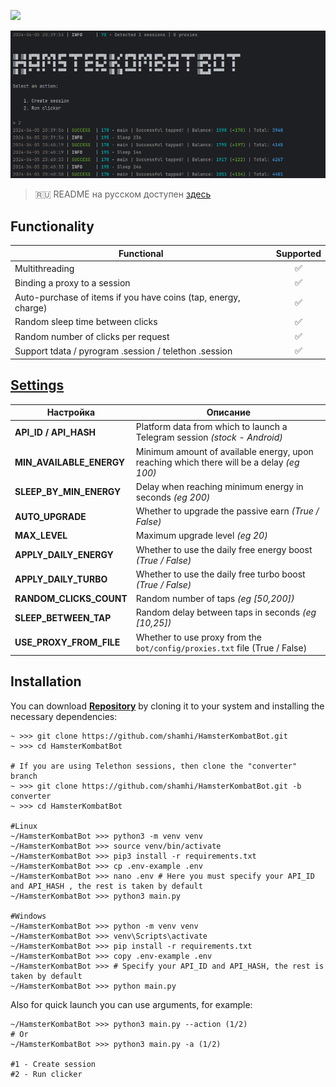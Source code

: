 [<img src="https://img.shields.io/badge/Telegram-%40Me-orange">](https://t.me/sho6ot)


![img1](.github/images/demo.png)

> 🇷🇺 README на русском доступен [здесь](README.md)

## Functionality
| Functional                                                     | Supported |
|----------------------------------------------------------------|:---------:|
| Multithreading                                                 |     ✅     |
| Binding a proxy to a session                                   |     ✅     |
| Auto-purchase of items if you have coins (tap, energy, charge) |     ✅     |
| Random sleep time between clicks                               |     ✅     |
| Random number of clicks per request                            |     ✅     |
| Support tdata / pyrogram .session / telethon .session          |     ✅     |

## [Settings](https://github.com/shamhi/HamsterKombatBot/blob/main/.env-example)
| Настройка                | Описание                                                                                 |
|--------------------------|------------------------------------------------------------------------------------------|
| **API_ID / API_HASH**    | Platform data from which to launch a Telegram session _(stock - Android)_                |
| **MIN_AVAILABLE_ENERGY** | Minimum amount of available energy, upon reaching which there will be a delay _(eg 100)_ |
| **SLEEP_BY_MIN_ENERGY**  | Delay when reaching minimum energy in seconds _(eg 200)_                                 |
| **AUTO_UPGRADE**         | Whether to upgrade the passive earn _(True / False)_                                     |
| **MAX_LEVEL**            | Maximum upgrade level _(eg 20)_                                                          |
| **APPLY_DAILY_ENERGY**   | Whether to use the daily free energy boost _(True / False)_                              |
| **APPLY_DAILY_TURBO**    | Whether to use the daily free turbo boost _(True / False)_                               |
| **RANDOM_CLICKS_COUNT**  | Random number of taps _(eg [50,200])_                                                      |
| **SLEEP_BETWEEN_TAP**    | Random delay between taps in seconds _(eg [10,25])_                                        |
| **USE_PROXY_FROM_FILE**  | Whether to use proxy from the `bot/config/proxies.txt` file (True / False)               |

## Installation
You can download [**Repository**](https://github.com/shamhi/HamsterKombatBot) by cloning it to your system and installing the necessary dependencies:
```shell
~ >>> git clone https://github.com/shamhi/HamsterKombatBot.git
~ >>> cd HamsterKombatBot

# If you are using Telethon sessions, then clone the "converter" branch
~ >>> git clone https://github.com/shamhi/HamsterKombatBot.git -b converter
~ >>> cd HamsterKombatBot

#Linux
~/HamsterKombatBot >>> python3 -m venv venv
~/HamsterKombatBot >>> source venv/bin/activate
~/HamsterKombatBot >>> pip3 install -r requirements.txt
~/HamsterKombatBot >>> cp .env-example .env
~/HamsterKombatBot >>> nano .env # Here you must specify your API_ID and API_HASH , the rest is taken by default
~/HamsterKombatBot >>> python3 main.py

#Windows
~/HamsterKombatBot >>> python -m venv venv
~/HamsterKombatBot >>> venv\Scripts\activate
~/HamsterKombatBot >>> pip install -r requirements.txt
~/HamsterKombatBot >>> copy .env-example .env
~/HamsterKombatBot >>> # Specify your API_ID and API_HASH, the rest is taken by default
~/HamsterKombatBot >>> python main.py
```

Also for quick launch you can use arguments, for example:
```shell
~/HamsterKombatBot >>> python3 main.py --action (1/2)
# Or
~/HamsterKombatBot >>> python3 main.py -a (1/2)

#1 - Create session
#2 - Run clicker
```
